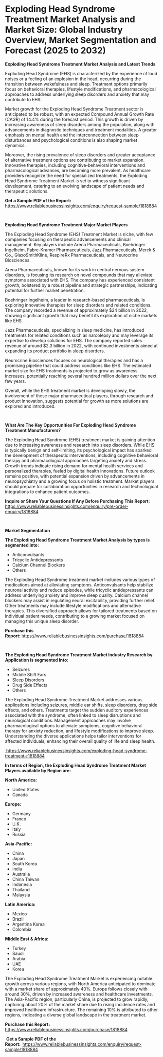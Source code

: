 <p><h1>Exploding Head Syndrome Treatment Market Analysis and Market Size: Global Industry Overview, Market Segmentation and Forecast (2025 to 2032)</h1></p><p><strong>Exploding Head Syndrome Treatment Market Analysis and Latest Trends</strong></p>
<p><p>Exploding Head Syndrome (EHS) is characterized by the experience of loud noises or a feeling of an explosion in the head, occurring during the transition between wakefulness and sleep. Treatment options primarily focus on behavioral therapies, lifestyle modifications, and pharmacological approaches to address underlying sleep disorders and anxiety that may contribute to EHS.</p><p>Market growth for the Exploding Head Syndrome Treatment sector is anticipated to be robust, with an expected Compound Annual Growth Rate (CAGR) of 14.4% during the forecast period. This growth is driven by increasing awareness of sleep disorders among the population, along with advancements in diagnostic techniques and treatment modalities. A greater emphasis on mental health and the interconnection between sleep disturbances and psychological conditions is also shaping market dynamics. </p><p>Moreover, the rising prevalence of sleep disorders and greater acceptance of alternative treatment options are contributing to market expansion. Innovative therapies, including cognitive-behavioral interventions and pharmacological advances, are becoming more prevalent. As healthcare providers recognize the need for specialized treatments, the Exploding Head Syndrome Treatment Market is set to witness significant development, catering to an evolving landscape of patient needs and therapeutic solutions.</p></p>
<p><strong>Get a Sample PDF of the Report:&nbsp;</strong> <a href="https://www.reliablebusinessinsights.com/enquiry/request-sample/1818884?utm_campaign=2285&utm_medium=2&utm_source=Github&utm_content=ia&utm_term=19042025&utm_id=exploding-head-syndrome-treatment">https://www.reliablebusinessinsights.com/enquiry/request-sample/1818884</a></p>
<p>&nbsp;</p>
<p><strong>Exploding Head Syndrome Treatment Major Market Players</strong></p>
<p><p>The Exploding Head Syndrome (EHS) Treatment Market is niche, with few companies focusing on therapeutic advancements and clinical management. Key players include Arena Pharmaceuticals, Boehringer Ingelheim, Fabre-Kramer Pharmaceuticals, Jazz Pharmaceuticals, Merck & Co., GlaxoSmithKline, RespireRx Pharmaceuticals, and Neurocrine Biosciences.</p><p>Arena Pharmaceuticals, known for its work in central nervous system disorders, is focusing its research on novel compounds that may alleviate symptoms associated with EHS. The company has experienced consistent growth, bolstered by a robust pipeline and strategic partnerships, indicating potential for further market penetration.</p><p>Boehringer Ingelheim, a leader in research-based pharmaceuticals, is exploring innovative therapies for sleep disorders and related conditions. The company recorded a revenue of approximately $24 billion in 2022, showing significant growth that may benefit its exploration of niche markets like EHS.</p><p>Jazz Pharmaceuticals, specializing in sleep medicine, has introduced treatments for related conditions such as narcolepsy and may leverage its expertise to develop solutions for EHS. The company reported sales revenue of around $2.3 billion in 2022, with continued investments aimed at expanding its product portfolio in sleep disorders.</p><p>Neurocrine Biosciences focuses on neurological therapies and has a promising pipeline that could address conditions like EHS. The estimated market size for EHS treatments is projected to grow as awareness increases, potentially reaching several hundred million dollars over the next few years.</p><p>Overall, while the EHS treatment market is developing slowly, the involvement of these major pharmaceutical players, through research and product innovation, suggests potential for growth as more solutions are explored and introduced.</p></p>
<p>&nbsp;</p>
<p><strong>What Are The Key Opportunities For Exploding Head Syndrome Treatment Manufacturers?</strong></p>
<p><p>The Exploding Head Syndrome (EHS) treatment market is gaining attention due to increasing awareness and research into sleep disorders. While EHS is typically benign and self-limiting, its psychological impact has sparked the development of therapeutic interventions, including cognitive behavioral therapy and pharmacological approaches targeting anxiety and stress. Growth trends indicate rising demand for mental health services and personalized therapies, fueled by digital health innovations. Future outlook remains positive, with potential expansion driven by advancements in neuropsychiatry and a growing focus on holistic treatment. Market players should prepare for collaboration opportunities in research and technological integrations to enhance patient outcomes.</p></p>
<p><strong>Inquire or Share Your Questions If Any Before Purchasing This Report:</strong> <a href="https://www.reliablebusinessinsights.com/enquiry/pre-order-enquiry/1818884?utm_campaign=2285&utm_medium=2&utm_source=Github&utm_content=ia&utm_term=19042025&utm_id=exploding-head-syndrome-treatment">https://www.reliablebusinessinsights.com/enquiry/pre-order-enquiry/1818884</a></p>
<p>&nbsp;</p>
<p><strong>Market Segmentation</strong></p>
<p><strong>The Exploding Head Syndrome Treatment Market Analysis by types is segmented into:</strong></p>
<p><ul><li>Anticonvulsants</li><li>Tricyclic Antidepressants</li><li>Calcium Channel Blockers</li><li>Others</li></ul></p>
<p><p>The Exploding Head Syndrome treatment market includes various types of medications aimed at alleviating symptoms. Anticonvulsants help stabilize neuronal activity and reduce episodes, while tricyclic antidepressants can address underlying anxiety and improve sleep quality. Calcium channel blockers may assist in regulating neural excitability, providing further relief. Other treatments may include lifestyle modifications and alternative therapies. This diversified approach allows for tailored treatments based on individual patient needs, contributing to a growing market focused on managing this unique sleep disorder.</p></p>
<p><strong>Purchase this Report:&nbsp;</strong><a href="https://www.reliablebusinessinsights.com/purchase/1818884?utm_campaign=2285&utm_medium=2&utm_source=Github&utm_content=ia&utm_term=19042025&utm_id=exploding-head-syndrome-treatment">https://www.reliablebusinessinsights.com/purchase/1818884</a></p>
<p>&nbsp;</p>
<p><strong>The Exploding Head Syndrome Treatment Market Industry Research by Application is segmented into:</strong></p>
<p><ul><li>Seizures</li><li>Middle Shift Ears</li><li>Sleep Disorders</li><li>Drug Side Effects</li><li>Others</li></ul></p>
<p><p>The Exploding Head Syndrome Treatment Market addresses various applications including seizures, middle ear shifts, sleep disorders, drug side effects, and others. Treatments target the sudden auditory experiences associated with the syndrome, often linked to sleep disruptions and neurological conditions. Management approaches may involve pharmacological options to alleviate symptoms, cognitive behavioral therapy for anxiety reduction, and lifestyle modifications to improve sleep. Understanding the diverse applications helps tailor interventions for affected individuals, enhancing their overall quality of life and sleep health.</p></p>
<p><a href="https://www.reliablebusinessinsights.com/exploding-head-syndrome-treatment-r1818884?utm_campaign=2285&utm_medium=2&utm_source=Github&utm_content=ia&utm_term=19042025&utm_id=exploding-head-syndrome-treatment">&nbsp;https://www.reliablebusinessinsights.com/exploding-head-syndrome-treatment-r1818884</a></p>
<p><strong>In terms of Region, the Exploding Head Syndrome Treatment Market Players available by Region are:</strong></p>
<p>
    <p> <strong> North America: </strong>
        <ul>
            <li>United States</li>
            <li>Canada</li>
        </ul>
        </p> 
    <p> <strong> Europe: </strong>
        <ul>
            <li>Germany</li>
            <li>France</li>
            <li>U.K.</li>
            <li>Italy</li>
            <li>Russia</li>
        </ul>
        </p> 
    <p> <strong> Asia-Pacific: </strong>
        <ul>
            <li>China</li>
            <li>Japan</li>
            <li>South Korea</li>
            <li>India</li>
            <li>Australia</li>
            <li>China Taiwan</li>
            <li>Indonesia</li>
            <li>Thailand</li>
            <li>Malaysia</li>
        </ul>
        </p> 
    <p> <strong> Latin America: </strong>
        <ul>
            <li>Mexico</li>
            <li>Brazil</li>
            <li>Argentina Korea</li>
            <li>Colombia</li>
        </ul>
        </p> 
    <p> <strong> Middle East & Africa: </strong>
        <ul>
            <li>Turkey</li>
            <li>Saudi</li>
            <li>Arabia</li>
            <li>UAE</li>
            <li>Korea</li>
        </ul>
    </p>
    </p>
<p><p>The Exploding Head Syndrome Treatment Market is experiencing notable growth across various regions, with North America anticipated to dominate with a market share of approximately 40%. Europe follows closely with around 30%, driven by increased awareness and healthcare investments. The Asia-Pacific region, particularly China, is projected to grow rapidly, capturing about 20% of the market share due to rising incidence rates and improved healthcare infrastructure. The remaining 10% is attributed to other regions, indicating a diverse global landscape in the treatment market.</p></p>
<p><strong>Purchase this Report: </strong><a href="https://www.reliablebusinessinsights.com/purchase/1818884?utm_campaign=2285&utm_medium=2&utm_source=Github&utm_content=ia&utm_term=19042025&utm_id=exploding-head-syndrome-treatment">https://www.reliablebusinessinsights.com/purchase/1818884</a></p>
<p>&nbsp;<strong>Get a Sample PDF of the Report:&nbsp;&nbsp;</strong><a href="https://www.reliablebusinessinsights.com/enquiry/request-sample/1818884?utm_campaign=2285&utm_medium=2&utm_source=Github&utm_content=ia&utm_term=19042025&utm_id=exploding-head-syndrome-treatment">https://www.reliablebusinessinsights.com/enquiry/request-sample/1818884</a></p>
<p><strong></strong></p>
<p><p></p><p></p><p></p></p>